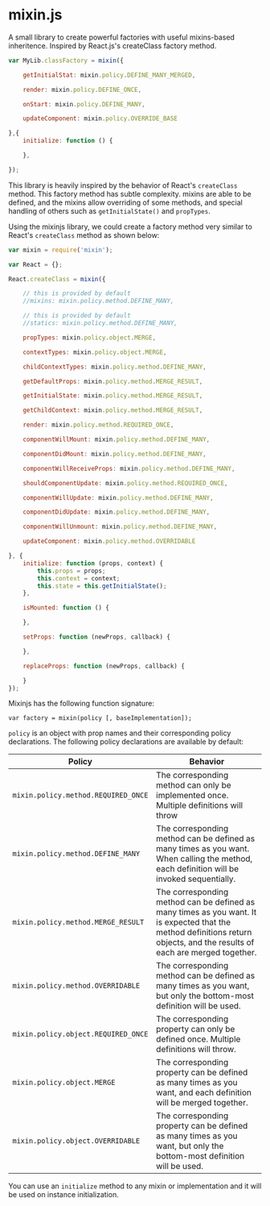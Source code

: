 # mixin.js

A small library to create powerful factories with useful mixins-based inheritence. Inspired by React.js's createClass factory method.

```javascript
var MyLib.classFactory = mixin({

    getInitialStat: mixin.policy.DEFINE_MANY_MERGED,

    render: mixin.policy.DEFINE_ONCE,

    onStart: mixin.policy.DEFINE_MANY,

    updateComponent: mixin.policy.OVERRIDE_BASE

},{
    initialize: function () {

    },

});
```


This library is heavily inspired by the behavior of React's `createClass` method. This factory method has subtle
complexity. mixins are able to be defined, and the mixins allow overriding of some methods, and special handling of
others such as `getInitialState()` and `propTypes`.

Using the mixinjs library, we could create a factory method very similar to React's `createClass` method as shown below:

```javascript
var mixin = require('mixin');

var React = {};

React.createClass = mixin({

    // this is provided by default
    //mixins: mixin.policy.method.DEFINE_MANY,

    // this is provided by default
    //statics: mixin.policy.method.DEFINE_MANY,

    propTypes: mixin.policy.object.MERGE,

    contextTypes: mixin.policy.object.MERGE,

    childContextTypes: mixin.policy.method.DEFINE_MANY,

    getDefaultProps: mixin.policy.method.MERGE_RESULT,

    getInitialState: mixin.policy.method.MERGE_RESULT,

    getChildContext: mixin.policy.method.MERGE_RESULT,

    render: mixin.policy.method.REQUIRED_ONCE,

    componentWillMount: mixin.policy.method.DEFINE_MANY,

    componentDidMount: mixin.policy.method.DEFINE_MANY,

    componentWillReceiveProps: mixin.policy.method.DEFINE_MANY,

    shouldComponentUpdate: mixin.policy.method.REQUIRED_ONCE,

    componentWillUpdate: mixin.policy.method.DEFINE_MANY,

    componentDidUpdate: mixin.policy.method.DEFINE_MANY,

    componentWillUnmount: mixin.policy.method.DEFINE_MANY,

    updateComponent: mixin.policy.method.OVERRIDABLE

}, {
    initialize: function (props, context) {
        this.props = props;
        this.context = context;
        this.state = this.getInitialState();
    },

    isMounted: function () {

    },

    setProps: function (newProps, callback) {

    },

    replaceProps: function (newProps, callback) {

    }
});
```

Mixinjs has the following function signature:

    var factory = mixin(policy [, baseImplementation]);

`policy` is an object with prop names and their corresponding policy declarations.  The following policy
declarations are available by default:


Policy | Behavior
------ | --------
`mixin.policy.method.REQUIRED_ONCE` | The corresponding method can only be implemented once. Multiple definitions will throw
`mixin.policy.method.DEFINE_MANY` | The corresponding method can be defined as many times as you want. When calling the method, each definition will be invoked sequentially.
`mixin.policy.method.MERGE_RESULT` | The corresponding method can be defined as many times as you want. It is expected that the method definitions return objects, and the results of each are merged together.
`mixin.policy.method.OVERRIDABLE` | The corresponding method can be defined as many times as you want, but only the bottom-most definition will be used.
`mixin.policy.object.REQUIRED_ONCE` | The corresponding property can only be defined once. Multiple definitions will throw.
`mixin.policy.object.MERGE` | The corresponding property can be defined as many times as you want, and each definition will be merged together.
`mixin.policy.object.OVERRIDABLE` | The corresponding property can be defined as many times as you want, but only the bottom-most definition will be used.


You can use an `initialize` method to any mixin or implementation and it will be used on instance initialization.